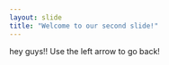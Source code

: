 ```yaml
---
layout: slide
title: "Welcome to our second slide!"
---
```

hey guys!!
Use the left arrow to go back!